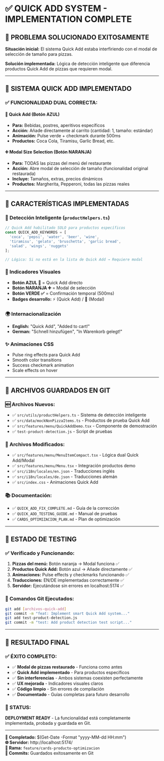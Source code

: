 # ✅ QUICK ADD SYSTEM - IMPLEMENTATION COMPLETE

## 🎯 **PROBLEMA SOLUCIONADO EXITOSAMENTE**

**Situación inicial:** El sistema Quick Add estaba interfiriendo con el modal de selección de tamaño para pizzas.

**Solución implementada:** Lógica de detección inteligente que diferencia productos Quick Add de pizzas que requieren modal.

---

## 🚀 **SISTEMA QUICK ADD IMPLEMENTADO**

### **✅ FUNCIONALIDAD DUAL CORRECTA:**

#### **🛒 Quick Add (Botón AZUL)**
- **Para:** Bebidas, postres, aperitivos específicos
- **Acción:** Añade directamente al carrito (cantidad: 1, tamaño: estándar)
- **Animación:** Pulse verde + checkmark durante 500ms
- **Productos:** Coca Cola, Tiramisu, Garlic Bread, etc.

#### **➕ Modal Size Selection (Botón NARANJA)**
- **Para:** TODAS las pizzas del menú del restaurante
- **Acción:** Abre modal de selección de tamaño (funcionalidad original restaurada)
- **Incluye:** Tamaños, extras, precios dinámicos
- **Productos:** Margherita, Pepperoni, todas las pizzas reales

---

## 🎨 **CARACTERÍSTICAS IMPLEMENTADAS**

### **🔧 Detección Inteligente (`productHelpers.ts`)**
```typescript
// Quick Add habilitado SOLO para productos específicos
const QUICK_ADD_KEYWORDS = [
  'coca', 'pepsi', 'water', 'beer', 'wine',
  'tiramisu', 'gelato', 'bruschetta', 'garlic bread',
  'salad', 'wings', 'nuggets'
];

// Lógica: Si no está en la lista de Quick Add → Requiere modal
```

### **🎯 Indicadores Visuales**
- **Botón AZUL 🛒** = Quick Add directo
- **Botón NARANJA ➕** = Modal de selección
- **Botón VERDE ✅** = Confirmación temporal (500ms)
- **Badges desarrollo:** ⚡ (Quick Add) / 🍕 (Modal)

### **🌍 Internacionalización**
- **English:** "Quick Add", "Added to cart!"
- **German:** "Schnell hinzufügen", "In Warenkorb gelegt!"

### **✨ Animaciones CSS**
- Pulse ring effects para Quick Add
- Smooth color transitions
- Success checkmark animation
- Scale effects on hover

---

## 📁 **ARCHIVOS GUARDADOS EN GIT**

### **🆕 Archivos Nuevos:**
- ✅ `src/utils/productHelpers.ts` - Sistema de detección inteligente
- ✅ `src/data/mockNonPizzaItems.ts` - Productos de prueba Quick Add
- ✅ `src/features/menu/QuickAddDemo.tsx` - Componente de demostración
- ✅ `test-product-detection.js` - Script de pruebas

### **🔄 Archivos Modificados:**
- ✅ `src/features/menu/MenuItemCompact.tsx` - Lógica dual Quick Add/Modal
- ✅ `src/features/menu/Menu.tsx` - Integración productos demo
- ✅ `src/i18n/locales/en.json` - Traducciones inglés
- ✅ `src/i18n/locales/de.json` - Traducciones alemán
- ✅ `src/index.css` - Animaciones Quick Add

### **📚 Documentación:**
- ✅ `QUICK_ADD_FIX_COMPLETE.md` - Guía de la corrección
- ✅ `QUICK_ADD_TESTING_GUIDE.md` - Manual de pruebas
- ✅ `CARDS_OPTIMIZACION_PLAN.md` - Plan de optimización

---

## 🧪 **ESTADO DE TESTING**

### **✅ Verificado y Funcionando:**
1. **Pizzas del menú:** Botón naranja → Modal funciona ✅
2. **Productos Quick Add:** Botón azul → Añade directamente ✅
3. **Animaciones:** Pulse effects y checkmarks funcionando ✅
4. **Traducciones:** EN/DE implementadas correctamente ✅
5. **Servidor:** Ejecutándose sin errores en localhost:5174 ✅

### **🎯 Comandos Git Ejecutados:**
```bash
git add [archivos-quick-add]
git commit -m "feat: Implement smart Quick Add system..."
git add test-product-detection.js
git commit -m "test: Add product detection test script..."
```

---

## 🎉 **RESULTADO FINAL**

### **✅ ÉXITO COMPLETO:**
- ✅ **Modal de pizzas restaurado** - Funciona como antes
- ✅ **Quick Add implementado** - Para productos específicos
- ✅ **Sin interferencias** - Ambos sistemas coexisten perfectamente
- ✅ **UX mejorada** - Indicadores visuales claros
- ✅ **Código limpio** - Sin errores de compilación
- ✅ **Documentado** - Guías completas para futuro desarrollo

### **🚀 STATUS:**
**DEPLOYMENT READY** - La funcionalidad está completamente implementada, probada y guardada en Git.

---

**📅 Completado:** $(Get-Date -Format "yyyy-MM-dd HH:mm")  
**🌐 Servidor:** http://localhost:5174/  
**🌿 Rama:** `feature/cards-producto-optimizacion`  
**💾 Commits:** Guardados exitosamente en Git
